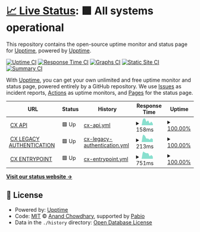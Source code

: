 # [📈 Live Status](https://upptime.github.io/upptime): <!--live status--> **🟩 All systems operational**

This repository contains the open-source uptime monitor and status page for [Upptime](https://upptime.js.org), powered by [Upptime](https://github.com/upptime/upptime).

[![Uptime CI](https://github.com/nphippen/cx-uptime/workflows/Uptime%20CI/badge.svg)](https://github.com/nphippen/cx-uptime/actions?query=workflow%3A%22Uptime+CI%22)
[![Response Time CI](https://github.com/nphippen/cx-uptime/workflows/Response%20Time%20CI/badge.svg)](https://github.com/nphippen/cx-uptime/actions?query=workflow%3A%22Response+Time+CI%22)
[![Graphs CI](https://github.com/nphippen/cx-uptime/workflows/Graphs%20CI/badge.svg)](https://github.com/nphippen/cx-uptime/actions?query=workflow%3A%22Graphs+CI%22)
[![Static Site CI](https://github.com/nphippen/cx-uptime/workflows/Static%20Site%20CI/badge.svg)](https://github.com/nphippen/cx-uptime/actions?query=workflow%3A%22Static+Site+CI%22)
[![Summary CI](https://github.com/nphippen/cx-uptime/workflows/Summary%20CI/badge.svg)](https://github.com/nphippen/cx-uptime/actions?query=workflow%3A%22Summary+CI%22)

With [Upptime](https://upptime.js.org), you can get your own unlimited and free uptime monitor and status page, powered entirely by a GitHub repository. We use [Issues](https://github.com/upptime/upptime/issues) as incident reports, [Actions](https://github.com/nphippen/cx-uptime/actions) as uptime monitors, and [Pages](https://upptime.github.io/upptime) for the status page.

<!--start: status pages-->
<!-- This summary is generated by Upptime (https://github.com/upptime/upptime) -->
<!-- Do not edit this manually, your changes will be overwritten -->
<!-- prettier-ignore -->
| URL | Status | History | Response Time | Uptime |
| --- | ------ | ------- | ------------- | ------ |
| <img alt="" src="https://cdn-icons-png.flaticon.com/256/900/900782.png" height="13"> [CX API](https://connectapi.concentrixcx.com/health/ready) | 🟩 Up | [cx-api.yml](https://github.com/nphippen/cx-uptime/commits/HEAD/history/cx-api.yml) | <details><summary><img alt="Response time graph" src="./graphs/cx-api/response-time-week.png" height="20"> 158ms</summary><br><a href="https://nphippen.github.io/cx-uptime/history/cx-api"><img alt="Response time 184" src="https://img.shields.io/endpoint?url=https%3A%2F%2Fraw.githubusercontent.com%2Fnphippen%2Fcx-uptime%2FHEAD%2Fapi%2Fcx-api%2Fresponse-time.json"></a><br><a href="https://nphippen.github.io/cx-uptime/history/cx-api"><img alt="24-hour response time 261" src="https://img.shields.io/endpoint?url=https%3A%2F%2Fraw.githubusercontent.com%2Fnphippen%2Fcx-uptime%2FHEAD%2Fapi%2Fcx-api%2Fresponse-time-day.json"></a><br><a href="https://nphippen.github.io/cx-uptime/history/cx-api"><img alt="7-day response time 158" src="https://img.shields.io/endpoint?url=https%3A%2F%2Fraw.githubusercontent.com%2Fnphippen%2Fcx-uptime%2FHEAD%2Fapi%2Fcx-api%2Fresponse-time-week.json"></a><br><a href="https://nphippen.github.io/cx-uptime/history/cx-api"><img alt="30-day response time 176" src="https://img.shields.io/endpoint?url=https%3A%2F%2Fraw.githubusercontent.com%2Fnphippen%2Fcx-uptime%2FHEAD%2Fapi%2Fcx-api%2Fresponse-time-month.json"></a><br><a href="https://nphippen.github.io/cx-uptime/history/cx-api"><img alt="1-year response time 184" src="https://img.shields.io/endpoint?url=https%3A%2F%2Fraw.githubusercontent.com%2Fnphippen%2Fcx-uptime%2FHEAD%2Fapi%2Fcx-api%2Fresponse-time-year.json"></a></details> | <details><summary><a href="https://nphippen.github.io/cx-uptime/history/cx-api">100.00%</a></summary><a href="https://nphippen.github.io/cx-uptime/history/cx-api"><img alt="All-time uptime 100.00%" src="https://img.shields.io/endpoint?url=https%3A%2F%2Fraw.githubusercontent.com%2Fnphippen%2Fcx-uptime%2FHEAD%2Fapi%2Fcx-api%2Fuptime.json"></a><br><a href="https://nphippen.github.io/cx-uptime/history/cx-api"><img alt="24-hour uptime 100.00%" src="https://img.shields.io/endpoint?url=https%3A%2F%2Fraw.githubusercontent.com%2Fnphippen%2Fcx-uptime%2FHEAD%2Fapi%2Fcx-api%2Fuptime-day.json"></a><br><a href="https://nphippen.github.io/cx-uptime/history/cx-api"><img alt="7-day uptime 100.00%" src="https://img.shields.io/endpoint?url=https%3A%2F%2Fraw.githubusercontent.com%2Fnphippen%2Fcx-uptime%2FHEAD%2Fapi%2Fcx-api%2Fuptime-week.json"></a><br><a href="https://nphippen.github.io/cx-uptime/history/cx-api"><img alt="30-day uptime 100.00%" src="https://img.shields.io/endpoint?url=https%3A%2F%2Fraw.githubusercontent.com%2Fnphippen%2Fcx-uptime%2FHEAD%2Fapi%2Fcx-api%2Fuptime-month.json"></a><br><a href="https://nphippen.github.io/cx-uptime/history/cx-api"><img alt="1-year uptime 100.00%" src="https://img.shields.io/endpoint?url=https%3A%2F%2Fraw.githubusercontent.com%2Fnphippen%2Fcx-uptime%2FHEAD%2Fapi%2Fcx-api%2Fuptime-year.json"></a></details>
| <img alt="" src="https://cdn-icons-png.flaticon.com/256/900/900782.png" height="13"> [CX LEGACY AUTHENTICATION](https://identity.concentrixcx.com/health/ready) | 🟩 Up | [cx-legacy-authentication.yml](https://github.com/nphippen/cx-uptime/commits/HEAD/history/cx-legacy-authentication.yml) | <details><summary><img alt="Response time graph" src="./graphs/cx-legacy-authentication/response-time-week.png" height="20"> 213ms</summary><br><a href="https://nphippen.github.io/cx-uptime/history/cx-legacy-authentication"><img alt="Response time 238" src="https://img.shields.io/endpoint?url=https%3A%2F%2Fraw.githubusercontent.com%2Fnphippen%2Fcx-uptime%2FHEAD%2Fapi%2Fcx-legacy-authentication%2Fresponse-time.json"></a><br><a href="https://nphippen.github.io/cx-uptime/history/cx-legacy-authentication"><img alt="24-hour response time 349" src="https://img.shields.io/endpoint?url=https%3A%2F%2Fraw.githubusercontent.com%2Fnphippen%2Fcx-uptime%2FHEAD%2Fapi%2Fcx-legacy-authentication%2Fresponse-time-day.json"></a><br><a href="https://nphippen.github.io/cx-uptime/history/cx-legacy-authentication"><img alt="7-day response time 213" src="https://img.shields.io/endpoint?url=https%3A%2F%2Fraw.githubusercontent.com%2Fnphippen%2Fcx-uptime%2FHEAD%2Fapi%2Fcx-legacy-authentication%2Fresponse-time-week.json"></a><br><a href="https://nphippen.github.io/cx-uptime/history/cx-legacy-authentication"><img alt="30-day response time 227" src="https://img.shields.io/endpoint?url=https%3A%2F%2Fraw.githubusercontent.com%2Fnphippen%2Fcx-uptime%2FHEAD%2Fapi%2Fcx-legacy-authentication%2Fresponse-time-month.json"></a><br><a href="https://nphippen.github.io/cx-uptime/history/cx-legacy-authentication"><img alt="1-year response time 238" src="https://img.shields.io/endpoint?url=https%3A%2F%2Fraw.githubusercontent.com%2Fnphippen%2Fcx-uptime%2FHEAD%2Fapi%2Fcx-legacy-authentication%2Fresponse-time-year.json"></a></details> | <details><summary><a href="https://nphippen.github.io/cx-uptime/history/cx-legacy-authentication">100.00%</a></summary><a href="https://nphippen.github.io/cx-uptime/history/cx-legacy-authentication"><img alt="All-time uptime 99.99%" src="https://img.shields.io/endpoint?url=https%3A%2F%2Fraw.githubusercontent.com%2Fnphippen%2Fcx-uptime%2FHEAD%2Fapi%2Fcx-legacy-authentication%2Fuptime.json"></a><br><a href="https://nphippen.github.io/cx-uptime/history/cx-legacy-authentication"><img alt="24-hour uptime 100.00%" src="https://img.shields.io/endpoint?url=https%3A%2F%2Fraw.githubusercontent.com%2Fnphippen%2Fcx-uptime%2FHEAD%2Fapi%2Fcx-legacy-authentication%2Fuptime-day.json"></a><br><a href="https://nphippen.github.io/cx-uptime/history/cx-legacy-authentication"><img alt="7-day uptime 100.00%" src="https://img.shields.io/endpoint?url=https%3A%2F%2Fraw.githubusercontent.com%2Fnphippen%2Fcx-uptime%2FHEAD%2Fapi%2Fcx-legacy-authentication%2Fuptime-week.json"></a><br><a href="https://nphippen.github.io/cx-uptime/history/cx-legacy-authentication"><img alt="30-day uptime 100.00%" src="https://img.shields.io/endpoint?url=https%3A%2F%2Fraw.githubusercontent.com%2Fnphippen%2Fcx-uptime%2FHEAD%2Fapi%2Fcx-legacy-authentication%2Fuptime-month.json"></a><br><a href="https://nphippen.github.io/cx-uptime/history/cx-legacy-authentication"><img alt="1-year uptime 99.99%" src="https://img.shields.io/endpoint?url=https%3A%2F%2Fraw.githubusercontent.com%2Fnphippen%2Fcx-uptime%2FHEAD%2Fapi%2Fcx-legacy-authentication%2Fuptime-year.json"></a></details>
| <img alt="" src="https://cdn-icons-png.flaticon.com/256/900/900782.png" height="13"> [CX ENTRYPOINT](https://connect.concentrixcx.com/) | 🟩 Up | [cx-entrypoint.yml](https://github.com/nphippen/cx-uptime/commits/HEAD/history/cx-entrypoint.yml) | <details><summary><img alt="Response time graph" src="./graphs/cx-entrypoint/response-time-week.png" height="20"> 751ms</summary><br><a href="https://nphippen.github.io/cx-uptime/history/cx-entrypoint"><img alt="Response time 895" src="https://img.shields.io/endpoint?url=https%3A%2F%2Fraw.githubusercontent.com%2Fnphippen%2Fcx-uptime%2FHEAD%2Fapi%2Fcx-entrypoint%2Fresponse-time.json"></a><br><a href="https://nphippen.github.io/cx-uptime/history/cx-entrypoint"><img alt="24-hour response time 1201" src="https://img.shields.io/endpoint?url=https%3A%2F%2Fraw.githubusercontent.com%2Fnphippen%2Fcx-uptime%2FHEAD%2Fapi%2Fcx-entrypoint%2Fresponse-time-day.json"></a><br><a href="https://nphippen.github.io/cx-uptime/history/cx-entrypoint"><img alt="7-day response time 751" src="https://img.shields.io/endpoint?url=https%3A%2F%2Fraw.githubusercontent.com%2Fnphippen%2Fcx-uptime%2FHEAD%2Fapi%2Fcx-entrypoint%2Fresponse-time-week.json"></a><br><a href="https://nphippen.github.io/cx-uptime/history/cx-entrypoint"><img alt="30-day response time 935" src="https://img.shields.io/endpoint?url=https%3A%2F%2Fraw.githubusercontent.com%2Fnphippen%2Fcx-uptime%2FHEAD%2Fapi%2Fcx-entrypoint%2Fresponse-time-month.json"></a><br><a href="https://nphippen.github.io/cx-uptime/history/cx-entrypoint"><img alt="1-year response time 895" src="https://img.shields.io/endpoint?url=https%3A%2F%2Fraw.githubusercontent.com%2Fnphippen%2Fcx-uptime%2FHEAD%2Fapi%2Fcx-entrypoint%2Fresponse-time-year.json"></a></details> | <details><summary><a href="https://nphippen.github.io/cx-uptime/history/cx-entrypoint">100.00%</a></summary><a href="https://nphippen.github.io/cx-uptime/history/cx-entrypoint"><img alt="All-time uptime 100.00%" src="https://img.shields.io/endpoint?url=https%3A%2F%2Fraw.githubusercontent.com%2Fnphippen%2Fcx-uptime%2FHEAD%2Fapi%2Fcx-entrypoint%2Fuptime.json"></a><br><a href="https://nphippen.github.io/cx-uptime/history/cx-entrypoint"><img alt="24-hour uptime 100.00%" src="https://img.shields.io/endpoint?url=https%3A%2F%2Fraw.githubusercontent.com%2Fnphippen%2Fcx-uptime%2FHEAD%2Fapi%2Fcx-entrypoint%2Fuptime-day.json"></a><br><a href="https://nphippen.github.io/cx-uptime/history/cx-entrypoint"><img alt="7-day uptime 100.00%" src="https://img.shields.io/endpoint?url=https%3A%2F%2Fraw.githubusercontent.com%2Fnphippen%2Fcx-uptime%2FHEAD%2Fapi%2Fcx-entrypoint%2Fuptime-week.json"></a><br><a href="https://nphippen.github.io/cx-uptime/history/cx-entrypoint"><img alt="30-day uptime 100.00%" src="https://img.shields.io/endpoint?url=https%3A%2F%2Fraw.githubusercontent.com%2Fnphippen%2Fcx-uptime%2FHEAD%2Fapi%2Fcx-entrypoint%2Fuptime-month.json"></a><br><a href="https://nphippen.github.io/cx-uptime/history/cx-entrypoint"><img alt="1-year uptime 100.00%" src="https://img.shields.io/endpoint?url=https%3A%2F%2Fraw.githubusercontent.com%2Fnphippen%2Fcx-uptime%2FHEAD%2Fapi%2Fcx-entrypoint%2Fuptime-year.json"></a></details>

<!--end: status pages-->

[**Visit our status website →**](https://upptime.github.io/upptime)

## 📄 License

- Powered by: [Upptime](https://github.com/upptime/upptime)
- Code: [MIT](./LICENSE) © [Anand Chowdhary](https://anandchowdhary.com), supported by [Pabio](https://pabio.com)
- Data in the `./history` directory: [Open Database License](https://opendatacommons.org/licenses/odbl/1-0/)
